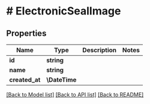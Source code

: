 # # ElectronicSealImage

## Properties

Name | Type | Description | Notes
------------ | ------------- | ------------- | -------------
**id** | **string** |  |
**name** | **string** |  |
**created_at** | **\DateTime** |  |

[[Back to Model list]](../../README.md#models) [[Back to API list]](../../README.md#endpoints) [[Back to README]](../../README.md)
